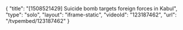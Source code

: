 {
    "title": "[1508521429] Suicide bomb targets foreign forces in Kabul",
    "type": "solo",
    "layout": "iframe-static",
    "videoId": "123187462",
    "url": "\/tvpembed\/123187462"
}